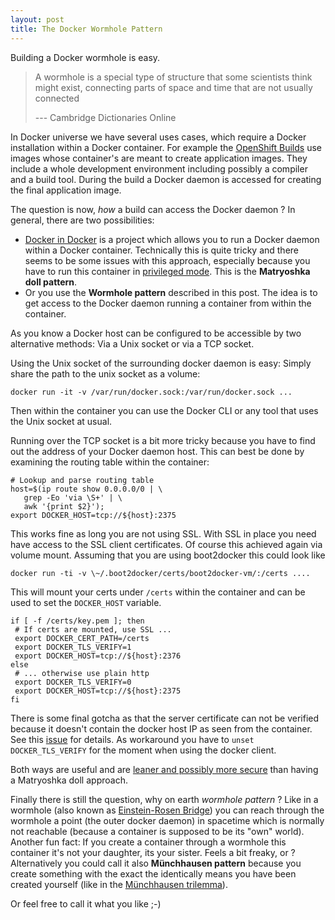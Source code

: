 ```yaml
---
layout: post
title: The Docker Wormhole Pattern
---
```


Building a Docker wormhole is easy.
<!-- more -->

> A wormhole is a special type of structure that some
> scientists think might exist, connecting parts of space and
> time that are not usually connected
> 
> --- Cambridge Dictionaries Online

In Docker universe we have several uses cases, which require a Docker installation within a Docker container. For example the [OpenShift Builds][1] use images whose container's are meant to create application images. They include a whole development environment including possibly a compiler and a build tool. During the build a Docker daemon is accessed for creating the final application image.

The question is now, *how* a build can access the Docker daemon ? In general, there are two possibilities:

* [Docker in Docker][2] is a project which allows you to run a Docker daemon within a Docker container. Technically this is quite tricky and there seems to be some issues with this approach, especially because you have to run this container in [privileged mode][3]. This is the **Matryoshka doll pattern**.
* Or you use the **Wormhole pattern** described in this post. The idea is to get access to the Docker daemon running a container from within the container.

As you know a Docker host can be configured to be accessible by two alternative methods: Via a Unix socket or via a TCP socket.

Using the Unix socket of the surrounding docker daemon is easy: Simply share the path to the unix socket as a volume:

	docker run -it -v /var/run/docker.sock:/var/run/docker.sock ...

Then within the container you can use the Docker CLI or any tool that uses the Unix socket at usual. 

Running over the TCP socket is a bit more tricky because you have to find out the address of your Docker daemon host. This can best be done by examining the routing table within the container:

	# Lookup and parse routing table 
	host=$(ip route show 0.0.0.0/0 | \
	   grep -Eo 'via \S+' | \
	   awk '{print $2}');
	export DOCKER_HOST=tcp://${host}:2375

This works fine as long you are not using SSL. With SSL in place  you need have access to the SSL client certificates. Of course this achieved again via volume mount. Assuming that you are using boot2docker this could look like

	docker run -ti -v \~/.boot2docker/certs/boot2docker-vm/:/certs ....

This will mount your certs under `/certs` within the container and can be used to set the `DOCKER_HOST` variable.


	if [ -f /certs/key.pem ]; then
	 # If certs are mounted, use SSL ...
	 export DOCKER_CERT_PATH=/certs
	 export DOCKER_TLS_VERIFY=1
	 export DOCKER_HOST=tcp://${host}:2376
	else
	 # ... otherwise use plain http
	 export DOCKER_TLS_VERIFY=0
	 export DOCKER_HOST=tcp://${host}:2375
	fi

There is some final gotcha as that the server certificate can not be verified because it doesn't contain the docker host IP as seen from the container. See this [issue][4] for details. As workaround you have to `unset DOCKER_TLS_VERIFY` for the moment when using the docker client.

Both ways are useful and are [leaner and possibly more secure][5] than having a Matryoshka doll approach.

Finally there is still the question, why on earth *wormhole pattern* ? Like in a wormhole (also known as [Einstein-Rosen Bridge][6]) you can reach through the wormhole a point (the outer docker daemon) in spacetime which is normally not reachable (because a container is supposed to be its "own" world). Another fun fact: If you create a container through a wormhole this container it's not your daughter, its your sister. Feels a bit freaky, or ? Alternatively you could call it also **Münchhausen pattern**  because you create something with the exact the identically means you have been created yourself (like in the [Münchhausen trilemma][7]). 

Or feel free to call it what you like ;-)

[1]:	https://github.com/openshift/origin/blob/master/docs/builds.md#openshift-builds
[2]:	https://github.com/jpetazzo/dind
[3]:	http://blog.docker.com/2013/09/docker-can-now-run-within-docker/
[4]:	https://github.com/docker/docker/issues/13922
[5]:	https://github.com/openshift/origin/blob/master/docs/builds.md#why-not-docker-in-docker
[6]:	https://en.wikipedia.org/wiki/Wormhole
[7]:	https://en.wikipedia.org/wiki/M%C3%BCnchhausen_trilemma